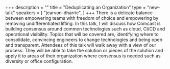 +++
description = ""
title = "Deduplicating an Organization"
type = "new-talk"
speakers = [
        "jearvon-dharrie",
]
+++
There is a delicate balance between empowering teams with freedom of choice and empowering by removing undifferentiated lifting. In this talk, I will discuss how Comcast is building consensus around common technologies such as cloud, CI/CD and operational visibility. Topics that will be covered are, identifying where to consolidate, convincing engineers to change technologies and being open and transparent. Attendees of this talk will walk away with a view of our process. They will be able to take the solution or pieces of the solution and apply it to areas of their organization where consensus is needed such as diversity or office configuration.